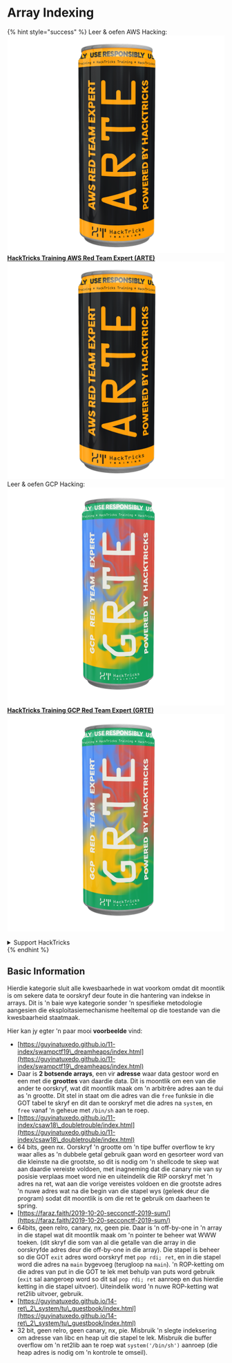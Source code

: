 # Array Indexing

{% hint style="success" %}
Leer & oefen AWS Hacking:<img src="/.gitbook/assets/arte.png" alt="" data-size="line">[**HackTricks Training AWS Red Team Expert (ARTE)**](https://training.hacktricks.xyz/courses/arte)<img src="/.gitbook/assets/arte.png" alt="" data-size="line">\
Leer & oefen GCP Hacking: <img src="/.gitbook/assets/grte.png" alt="" data-size="line">[**HackTricks Training GCP Red Team Expert (GRTE)**<img src="/.gitbook/assets/grte.png" alt="" data-size="line">](https://training.hacktricks.xyz/courses/grte)

<details>

<summary>Support HackTricks</summary>

* Kyk na die [**subskripsie planne**](https://github.com/sponsors/carlospolop)!
* **Sluit aan by die** 💬 [**Discord groep**](https://discord.gg/hRep4RUj7f) of die [**telegram groep**](https://t.me/peass) of **volg** ons op **Twitter** 🐦 [**@hacktricks\_live**](https://twitter.com/hacktricks\_live)**.**
* **Deel hacking truuks deur PRs in te dien na die** [**HackTricks**](https://github.com/carlospolop/hacktricks) en [**HackTricks Cloud**](https://github.com/carlospolop/hacktricks-cloud) github repos.

</details>
{% endhint %}

## Basic Information

Hierdie kategorie sluit alle kwesbaarhede in wat voorkom omdat dit moontlik is om sekere data te oorskryf deur foute in die hantering van indekse in arrays. Dit is 'n baie wye kategorie sonder 'n spesifieke metodologie aangesien die eksploitasiemechanisme heeltemal op die toestande van die kwesbaarheid staatmaak.

Hier kan jy egter 'n paar mooi **voorbeelde** vind:

* [https://guyinatuxedo.github.io/11-index/swampctf19\_dreamheaps/index.html](https://guyinatuxedo.github.io/11-index/swampctf19\_dreamheaps/index.html)
* Daar is **2 botsende arrays**, een vir **adresse** waar data gestoor word en een met die **groottes** van daardie data. Dit is moontlik om een van die ander te oorskryf, wat dit moontlik maak om 'n arbitrêre adres aan te dui as 'n grootte. Dit stel in staat om die adres van die `free` funksie in die GOT tabel te skryf en dit dan te oorskryf met die adres na `system`, en `free` vanaf 'n geheue met `/bin/sh` aan te roep.
* [https://guyinatuxedo.github.io/11-index/csaw18\_doubletrouble/index.html](https://guyinatuxedo.github.io/11-index/csaw18\_doubletrouble/index.html)
* 64 bits, geen nx. Oorskryf 'n grootte om 'n tipe buffer overflow te kry waar alles as 'n dubbele getal gebruik gaan word en gesorteer word van die kleinste na die grootste, so dit is nodig om 'n shellcode te skep wat aan daardie vereiste voldoen, met inagneming dat die canary nie van sy posisie verplaas moet word nie en uiteindelik die RIP oorskryf met 'n adres na ret, wat aan die vorige vereistes voldoen en die grootste adres 'n nuwe adres wat na die begin van die stapel wys (geleek deur die program) sodat dit moontlik is om die ret te gebruik om daarheen te spring.
* [https://faraz.faith/2019-10-20-secconctf-2019-sum/](https://faraz.faith/2019-10-20-secconctf-2019-sum/)
* 64bits, geen relro, canary, nx, geen pie. Daar is 'n off-by-one in 'n array in die stapel wat dit moontlik maak om 'n pointer te beheer wat WWW toeken. (dit skryf die som van al die getalle van die array in die oorskryfde adres deur die off-by-one in die array). Die stapel is beheer so die GOT `exit` adres word oorskryf met `pop rdi; ret`, en in die stapel word die adres na `main` bygevoeg (terugloop na `main`). 'n ROP-ketting om die adres van put in die GOT te lek met behulp van puts word gebruik (`exit` sal aangeroep word so dit sal `pop rdi; ret` aanroep en dus hierdie ketting in die stapel uitvoer). Uiteindelik word 'n nuwe ROP-ketting wat ret2lib uitvoer, gebruik.
* [https://guyinatuxedo.github.io/14-ret\_2\_system/tu\_guestbook/index.html](https://guyinatuxedo.github.io/14-ret\_2\_system/tu\_guestbook/index.html)
* 32 bit, geen relro, geen canary, nx, pie. Misbruik 'n slegte indeksering om adresse van libc en heap uit die stapel te lek. Misbruik die buffer overflow om 'n ret2lib aan te roep wat `system('/bin/sh')` aanroep (die heap adres is nodig om 'n kontrole te omseil).
